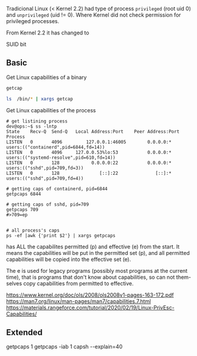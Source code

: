 Tradicional Linux (< Kernel 2.2) had type of process `privileged` (root uid 0) and `unprivileged` (uid != 0). Where Kernel did not check permission for privileged processes. 

From Kernel 2.2 it has changed to 

SUID bit


## Basic

Get Linux capabilities of a binary

```bash
getcap 

ls  /bin/* | xargs getcap
```

Get Linux capabilities of the process
```console
# get listining process
dev@ops:~$ ss -lntp
State    Recv-Q  Send-Q   Local Address:Port    Peer Address:Port  Process                                             
LISTEN   0       4096         127.0.0.1:46005        0.0.0.0:*      users:(("containerd",pid=6844,fd=14))              
LISTEN   0       4096     127.0.0.53%lo:53           0.0.0.0:*      users:(("systemd-resolve",pid=610,fd=14))          
LISTEN   0       128            0.0.0.0:22           0.0.0.0:*      users:(("sshd",pid=709,fd=3))                      
LISTEN   0       128               [::]:22              [::]:*      users:(("sshd",pid=709,fd=4))

# getting caps of containerd, pid=6844
getpcaps 6844

# getting caps of sshd, pid=709
getpcaps 709
#>709=ep


# all process's caps
ps -ef |awk {'print $2'} | xargs getpcaps

```

has ALL the capabilites permitted (p) and effective (e) from the start.
It means the capabilities will be put in the permitted set (p), and all permitted capabilities will be copied into the effective set (e).

The e is used for legacy programs (possibly most programs at the current time), that is programs that don't know about capabilities, so can not them-selves copy capabilities from permitted to effective.


https://www.kernel.org/doc/ols/2008/ols2008v1-pages-163-172.pdf
https://man7.org/linux/man-pages/man7/capabilities.7.html
https://materials.rangeforce.com/tutorial/2020/02/19/Linux-PrivEsc-Capabilities/ 


## Extended
getpcaps 1
getpcaps -iab 1
capsh --explain=40